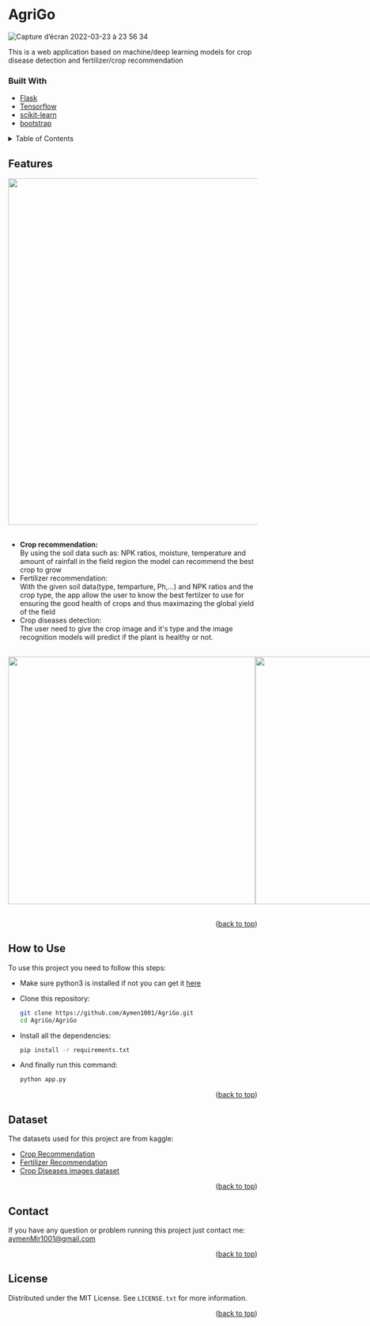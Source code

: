 <div id="top"></div>

# AgriGo

![Capture d’écran 2022-03-23 à 23 56 34](https://user-images.githubusercontent.com/83681204/159978827-fccf752e-2d36-4dc3-a15a-ce3a57e90165.png)

<!-- ABOUT THE PROJECT -->


This is a web application based on machine/deep learning models for crop disease detection and fertilizer/crop recommendation

### Built With

* [Flask](https://flask.palletsprojects.com/en/2.0.x/)
* [Tensorflow](https://www.tensorflow.org)
* [scikit-learn](https://scikit-learn.org/stable/)
* [bootstrap](https://getbootstrap.com/docs/5.0/getting-started/introduction/)

<details>
  <summary>Table of Contents</summary>
  <ol>
    <li><a href="#motivation">Features</a></li>
    <li><a href="#how-to-use">How to use</a></li>
    <li><a href="#dataset">Data used</a></li>
    <li><a href="#contact">Contact</a></li>
    <li><a href="#license">License</a></li>
  </ol>
</details>


<!-- Features -->
## Features

<div style="display:flex;align-items:center;">
  <img src="https://user-images.githubusercontent.com/83681204/159989052-08ae92b6-015d-4c63-b9d5-9fcb0579caeb.png" width="700px" heigth="500px">
</div>

<br/>
<ul>
  <li><b>Crop recommendation: </b></li>
    By using the soil data such as: NPK ratios, moisture, temperature and amount of rainfall in the field region the model can recommend the best crop to grow
  
  <li></b>Fertilizer recommendation: </b></li>
    With the given soil data(type, temparture, Ph,...) and NPK ratios and the crop type, the app allow the user to know the best fertilzer to use for ensuring the good health of crops and thus maximazing the global yield of the field

  <li></b>Crop diseases detection: </b></li>
    The user need to give the crop image and it's type and the image recognition models will predict if the plant is healthy or not.
  
</ul>

<br/>
<div style="display:flex;align-items:center;">
  <img src="https://user-images.githubusercontent.com/83681204/159994252-6e44cd8e-4d20-4dcb-9e22-c0e35756fe1c.png" width="500px" heigth="300px">
 
  <img src="https://user-images.githubusercontent.com/83681204/159994452-d6a14dc9-d94f-4beb-8778-6ecdfe48f453.png" width="500px" heigth="300px">
  
</div>

<br/>
<p align="right">(<a href="#top">back to top</a>)</p>


<!-- USAGE  -->
## How to Use

To use this project you need to follow this steps:

* Make sure python3 is installed if not you can get it [here](https://www.python.org/downloads/)

* Clone this repository:
   ```sh
   git clone https://github.com/Aymen1001/AgriGo.git
   cd AgriGo/AgriGo
   ```

* Install all the dependencies:
   ```sh
   pip install -r requirements.txt
   ```
* And finally run this command:
   ```sh
   python app.py
   ```   
<p align="right">(<a href="#top">back to top</a>)</p>

<!-- data -->
## Dataset

The datasets used for this project are from kaggle:

* [Crop Recommendation](https://www.kaggle.com/datasets/atharvaingle/crop-recommendation-dataset)
* [Fertilizer Recommendation](https://www.kaggle.com/datasets/gdabhishek/fertilizer-prediction)
* [Crop Diseases images dataset](https://www.kaggle.com/datasets/vipoooool/new-plant-diseases-dataset)

   
<p align="right">(<a href="#top">back to top</a>)</p>



<!-- Contact -->
## Contact

If you have any question or problem running this project just contact me: aymenMir1001@gmail.com

<p align="right">(<a href="#top">back to top</a>)</p>


<!-- LICENSE -->
## License

Distributed under the MIT License. See `LICENSE.txt` for more information.

<p align="right">(<a href="#top">back to top</a>)</p>

